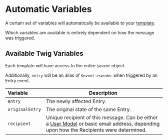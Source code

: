 # Automatic Variables

A certain set of variables will automatically be available to your [template](/messages/set-template/).

Which variables are available is entirely dependent on how the message was triggered.


## Available Twig Variables

Each template will have access to the entire `$event` object.

Additionally, `entry` will be an alias of `$event->sender` when triggered by an Entry event.

| Variable        | Description
|:----------------|-------------
| `entry`         | The newly affected Entry.
| `originalEntry` | The original state of the same Entry.
| `recipient`     | Unique recipient of this message. Can be either a [User Model]() or basic email address, depending upon how the Recipients were determined.
